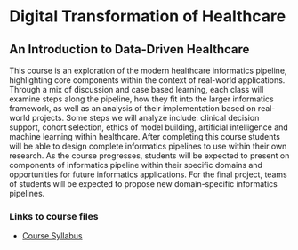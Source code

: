 # Digital Transformation of Healthcare
## An Introduction to Data-Driven Healthcare

This course is an exploration of the modern healthcare informatics pipeline, highlighting core components within the context of real-world applications.  Through a mix of discussion and case based learning, each class will examine steps along the pipeline, how they fit into the larger informatics framework, as well as an analysis of their implementation based on real-world projects.  Some steps we will analyze include: clinical decision support, cohort selection, ethics of model building, artificial intelligence and machine learning within healthcare.  After completing this course students will be able to design complete informatics pipelines to use within their own research.  As the course progresses, students will be expected to present on components of informatics pipeline within their specific domains and opportunities for future informatics applications.  For the final project, teams of students will be expected to propose new domain-specific informatics pipelines.


### Links to course files
- [Course Syllabus](syllabus/syllabus.pdf)

